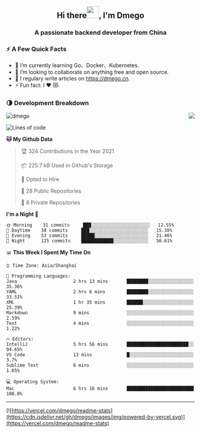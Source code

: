 <h2 align="center">Hi there<img src="https://cdn.jsdelivr.net/gh/dmego/images/img/Hi.gif" height="32" />, I'm Dmego </h2>
<h3 align="center">A passionate backend developer from China</h3>

### ⚡️ A Few Quick Facts

<ul>
    <li> 🌱 I’m currently learning Go、Docker、Kubernetes.</li>
    <li> 👯 I’m looking to collaborate on anything free and open source.</li>
    <li> 📝 I regulary write articles on <a href="https://dmego.cn">https://dmego.cn</a>.</li>
    <li> ⚡ Fun fact: I ❤️ 😻.</li>
</ul>

### 🌗 Development Breakdown

<img src="https://komarev.com/ghpvc/?username=dmego" alt="dmego" />

<img align="right" src="https://readme-stats-dmego.vercel.app/api?username=dmego&show_icons=true&icon_color=1573B3&hide_title=true&text_color=718096&bg_color=00000000&hide_border=true"/>

<!--START_SECTION:waka-->
![Lines of code](https://img.shields.io/badge/From%20Hello%20World%20I%27ve%20Written-242798%20lines%20of%20code-blue)

**🐱 My Github Data** 

> 🏆 324 Contributions in the Year 2021
 > 
> 📦 225.7 kB Used in Github's Storage 
 > 
> 💼 Opted to Hire
 > 
> 📜 28 Public Repositories 
 > 
> 🔑 8 Private Repositories  
 > 
**I'm a Night 🦉** 

```text
🌞 Morning    31 commits     ███░░░░░░░░░░░░░░░░░░░░░░   12.55% 
🌆 Daytime    38 commits     ███░░░░░░░░░░░░░░░░░░░░░░   15.38% 
🌃 Evening    53 commits     █████░░░░░░░░░░░░░░░░░░░░   21.46% 
🌙 Night      125 commits    ████████████░░░░░░░░░░░░░   50.61%

```


📊 **This Week I Spent My Time On** 

```text
⌚︎ Time Zone: Asia/Shanghai

💬 Programming Languages: 
Java                     2 hrs 13 mins       ████████░░░░░░░░░░░░░░░░░   35.36% 
YAML                     2 hrs 6 mins        ████████░░░░░░░░░░░░░░░░░   33.51% 
XML                      1 hr 35 mins        ██████░░░░░░░░░░░░░░░░░░░   25.39% 
Markdown                 9 mins              ░░░░░░░░░░░░░░░░░░░░░░░░░   2.59% 
Text                     4 mins              ░░░░░░░░░░░░░░░░░░░░░░░░░   1.22%

🔥 Editors: 
IntelliJ                 5 hrs 56 mins       ███████████████████████░░   94.65% 
VS Code                  13 mins             █░░░░░░░░░░░░░░░░░░░░░░░░   3.7% 
Sublime Text             6 mins              ░░░░░░░░░░░░░░░░░░░░░░░░░   1.65%

💻 Operating System: 
Mac                      6 hrs 16 mins       █████████████████████████   100.0%

```


<!--END_SECTION:waka-->

---

[![https://vercel.com/dmego/readme-stats](https://cdn.jsdelivr.net/gh/dmego/images/img/powered-by-vercel.svg)](https://vercel.com/dmego/readme-stats)

